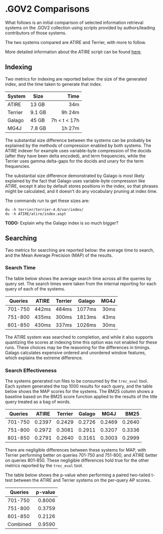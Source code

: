 # .GOV2 Comparisons
What follows is an initial comparison of selected information retrieval systems on the .GOV2 collection using scripts provided by authors/leading contributors of those systems.

The two systems compared are ATIRE and Terrier, with more to follow.

More detailed information about the ATIRE script can be found [here](./tree/master/systems/ATIRE).

## Indexing
Two metrics for indexing are reported below: the size of the generated index, and the time taken to generate that index.

System  |   Size |         Time
--------|--------|--------------:
ATIRE   |  13 GB | 34m
Terrier | 9.1 GB | 9h 24m
Galago  |  45 GB | 7h < t < 17h
MG4J    | 7.8 GB | 1h 27m

The substantial size difference between the systems can be probably be explained by the methods of compression enabled by both systems. The ATIRE indexer for example uses variable-byte compression of the docids (after they have been delta encoded), and term frequencies, while the Terrier uses gamma delta-gaps for the docids and unary for the term frequencies.

The substantial size difference demonstrated by Galago is most likely explained by the fact that Galago uses variable-byte compression like ATIRE, except it also by default stores positions in the index, so that phrases might be calculated, and it doesn't do any vocabulary pruning at index time.

The commands run to get these sizes are:
```
du -h terrier/terrier-4.0/var/index/
du -h ATIRE/atire/index.aspt
```

**TODO:** Explain why the Galago index is so much bigger?

## Searching
Two metrics for searching are reported below: the average time to search, and the Mean Average Precision (MAP) of the results.

### Search Time
The table below shows the average search time across all the queries by query set. The search times were taken from the internal reporting for each query of each of the systems.

Queries |   ATIRE | Terrier |   Galago  | MG4J |
--------|---------|---------|-----------|------:
701-750 |   442ms |   484ms |  1077ms   |  30ms
751-800 |   435ms |   300ms |  1813ms   |  43ms
801-850 |   430ms |   337ms |  1026ms   |  30ms

The ATIRE system was searched to completion, and while it also supports quantizing the scores at indexing time this option was not enabled for these runs. These choices may be the reasoning for the differences in timings. Galago calculates expensive ordered and unordered window features, which explains the extreme difference.

### Search Effectiveness

The systems generated run files to be consumed by the `trec_eval` tool. Each system generated the top 1000 results for each query, and the table below shows the MAP scores for the systems. The BM25 column
shows a baseline based on the BM25 score function applied to the results of the title query treated as a bag of words.

Queries |   ATIRE | Terrier | Galago |   MG4J |  BM25 |
--------|---------|---------|--------|--------|-------:
701-750 |  0.2397 |  0.2429 | 0.2726 | 0.2469 | 0.2640
751-800 |  0.2972 |  0.3081 | 0.2911 | 0.3207 | 0.3336
801-850 |  0.2791 |  0.2640 | 0.3161 | 0.3003 | 0.2999

There are negligible differences between these systems for MAP, with Terrier performing better on queries 701-750 and 751-800, and ATIRE better on queries 801-850. These negligible differences hold true for the other metrics reported by the `trec_eval` tool.

The table below shows the p-value when performing a paired two-tailed t-test between the ATIRE and Terrier systems on the per-query AP scores.

Queries  | p-value
---------|-------:
 701-750 |  0.8006
 751-800 |  0.3759
 801-850 |  0.2126
Combined |  0.9590
